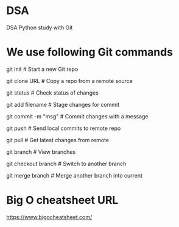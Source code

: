 # DSA
DSA Python study with Git

# We use following Git commands

git init                # Start a new Git repo 

git clone URL        # Copy a repo from a remote source

git status           # Check status of changes

git add filename     # Stage changes for commit

git commit -m "msg"  # Commit changes with a message

git push             # Send local commits to remote repo

git pull             # Get latest changes from remote

git branch           # View branches

git checkout branch  # Switch to another branch

git merge branch     # Merge another branch into current

# Big O cheatsheet URL

https://www.bigocheatsheet.com/


